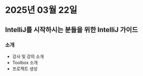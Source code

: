 # 2025년 03월 22일

## IntelliJ를 시작하시는 분들을 위한 IntelliJ 가이드

### 소개

- 강사 및 강의 소개
- Toolbox 소개
- 프로젝트 생성

